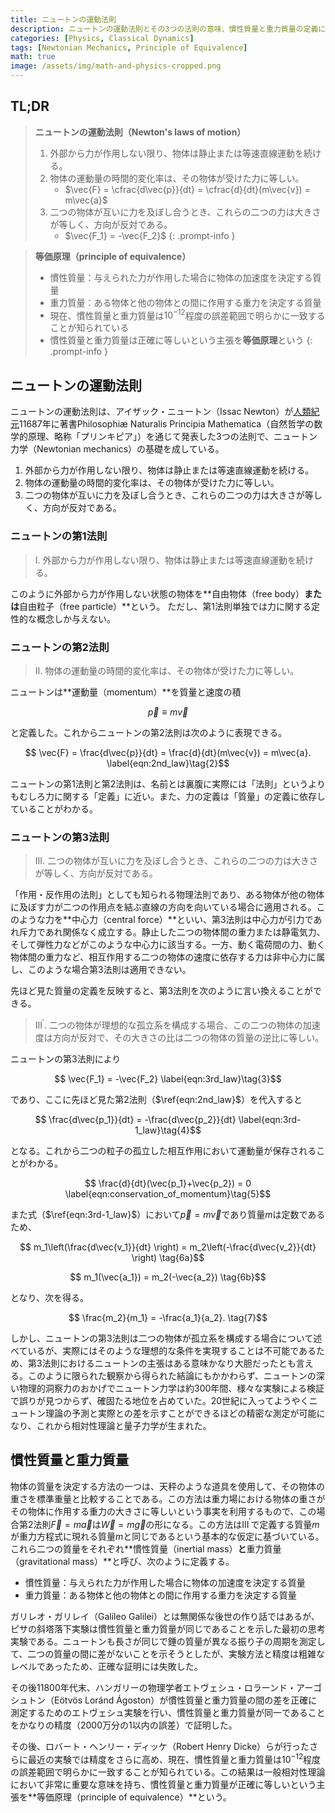 ```yaml
---
title: ニュートンの運動法則
description: ニュートンの運動法則とその3つの法則の意味、慣性質量と重力質量の定義について学び、古典力学だけでなく後の一般相対性理論でも重要な意味を持つ等価原理を考察する。
categories: [Physics, Classical Dynamics]
tags: [Newtonian Mechanics, Principle of Equivalence]
math: true
image: /assets/img/math-and-physics-cropped.png
---
```

## TL;DR
> **ニュートンの運動法則（Newton's laws of motion）**
> 1. 外部から力が作用しない限り、物体は静止または等速直線運動を続ける。
> 2. 物体の運動量の時間的変化率は、その物体が受けた力に等しい。
>    - $\vec{F} = \cfrac{d\vec{p}}{dt} = \cfrac{d}{dt}(m\vec{v}) = m\vec{a}$
> 3. 二つの物体が互いに力を及ぼし合うとき、これらの二つの力は大きさが等しく、方向が反対である。
>    - $\vec{F_1} = -\vec{F_2}$
{: .prompt-info }

> **等価原理（principle of equivalence）**
> - 慣性質量：与えられた力が作用した場合に物体の加速度を決定する質量
> - 重力質量：ある物体と他の物体との間に作用する重力を決定する質量
> - 現在、慣性質量と重力質量は$10^{-12}$程度の誤差範囲で明らかに一致することが知られている
> - 慣性質量と重力質量は正確に等しいという主張を**等価原理**という
{: .prompt-info }

## ニュートンの運動法則
ニュートンの運動法則は、アイザック・ニュートン（Issac Newton）が[人類紀元](https://en.wikipedia.org/wiki/Holocene_calendar)11687年に著書Philosophiæ Naturalis Principia Mathematica（自然哲学の数学的原理、略称「プリンキピア」）を通じて発表した3つの法則で、ニュートン力学（Newtonian mechanics）の基礎を成している。

1. 外部から力が作用しない限り、物体は静止または等速直線運動を続ける。
2. 物体の運動量の時間的変化率は、その物体が受けた力に等しい。
3. 二つの物体が互いに力を及ぼし合うとき、これらの二つの力は大きさが等しく、方向が反対である。

### ニュートンの第1法則
> I. 外部から力が作用しない限り、物体は静止または等速直線運動を続ける。

このように外部から力が作用しない状態の物体を**自由物体（free body）**または**自由粒子（free particle）**という。
ただし、第1法則単独では力に関する定性的な概念しか与えない。

### ニュートンの第2法則
> II. 物体の運動量の時間的変化率は、その物体が受けた力に等しい。

ニュートンは**運動量（momentum）**を質量と速度の積

$$ \vec{p} \equiv m\vec{v} \label{eqn:momentum}\tag{1}$$

と定義した。これからニュートンの第2法則は次のように表現できる。

$$ \vec{F} = \frac{d\vec{p}}{dt} = \frac{d}{dt}(m\vec{v}) = m\vec{a}. \label{eqn:2nd_law}\tag{2}$$

ニュートンの第1法則と第2法則は、名前とは裏腹に実際には「法則」というよりもむしろ力に関する「定義」に近い。また、力の定義は「質量」の定義に依存していることがわかる。

### ニュートンの第3法則
> III. 二つの物体が互いに力を及ぼし合うとき、これらの二つの力は大きさが等しく、方向が反対である。

「作用・反作用の法則」としても知られる物理法則であり、ある物体が他の物体に及ぼす力が二つの作用点を結ぶ直線の方向を向いている場合に適用される。このような力を**中心力（central force）**といい、第3法則は中心力が引力であれ斥力であれ関係なく成立する。静止した二つの物体間の重力または静電気力、そして弾性力などがこのような中心力に該当する。一方、動く電荷間の力、動く物体間の重力など、相互作用する二つの物体の速度に依存する力は非中心力に属し、このような場合第3法則は適用できない。

先ほど見た質量の定義を反映すると、第3法則を次のように言い換えることができる。

> III$^\prime$. 二つの物体が理想的な孤立系を構成する場合、この二つの物体の加速度は方向が反対で、その大きさの比は二つの物体の質量の逆比に等しい。

ニュートンの第3法則により

$$ \vec{F_1} = -\vec{F_2} \label{eqn:3rd_law}\tag{3}$$

であり、ここに先ほど見た第2法則（$\ref{eqn:2nd_law}$）を代入すると

$$ \frac{d\vec{p_1}}{dt} = -\frac{d\vec{p_2}}{dt} \label{eqn:3rd-1_law}\tag{4}$$

となる。これから二つの粒子の孤立した相互作用において運動量が保存されることがわかる。

$$ \frac{d}{dt}(\vec{p_1}+\vec{p_2}) = 0 \label{eqn:conservation_of_momentum}\tag{5}$$

また式（$\ref{eqn:3rd-1_law}$）において$\vec{p}=m\vec{v}$であり質量$m$は定数であるため、

$$ m_1\left(\frac{d\vec{v_1}}{dt} \right) = m_2\left(-\frac{d\vec{v_2}}{dt} \right) \tag{6a}$$

$$ m_1(\vec{a_1}) = m_2(-\vec{a_2}) \tag{6b}$$

となり、次を得る。

$$ \frac{m_2}{m_1} = -\frac{a_1}{a_2}. \tag{7}$$

しかし、ニュートンの第3法則は二つの物体が孤立系を構成する場合について述べているが、実際にはそのような理想的な条件を実現することは不可能であるため、第3法則におけるニュートンの主張はある意味かなり大胆だったとも言える。このように限られた観察から得られた結論にもかかわらず、ニュートンの深い物理的洞察力のおかげでニュートン力学は約300年間、様々な実験による検証で誤りが見つからず、確固たる地位を占めていた。20世紀に入ってようやくニュートン理論の予測と実際との差を示すことができるほどの精密な測定が可能になり、これから相対性理論と量子力学が生まれた。

## 慣性質量と重力質量
物体の質量を決定する方法の一つは、天秤のような道具を使用して、その物体の重さを標準重量と比較することである。この方法は重力場における物体の重さがその物体に作用する重力の大きさに等しいという事実を利用するもので、この場合第2法則$\vec{F}=m\vec{a}$は$\vec{W}=m\vec{g}$の形になる。この方法はIII$^\prime$で定義する質量$m$が重力方程式に現れる質量$m$と同じであるという基本的な仮定に基づいている。これら二つの質量をそれぞれ**慣性質量（inertial mass）**と**重力質量（gravitational mass）**と呼び、次のように定義する。

- 慣性質量：与えられた力が作用した場合に物体の加速度を決定する質量
- 重力質量：ある物体と他の物体との間に作用する重力を決定する質量

ガリレオ・ガリレイ（Galileo Galilei）とは無関係な後世の作り話ではあるが、ピサの斜塔落下実験は慣性質量と重力質量が同じであることを示した最初の思考実験である。ニュートンも長さが同じで錘の質量が異なる振り子の周期を測定して、二つの質量の間に差がないことを示そうとしたが、実験方法と精度は粗雑なレベルであったため、正確な証明には失敗した。

その後11800年代末、ハンガリーの物理学者エトヴェシュ・ロラーンド・アーゴシュトン（Eötvös Loránd Ágoston）が慣性質量と重力質量の間の差を正確に測定するためのエトヴェシュ実験を行い、慣性質量と重力質量が同一であることをかなりの精度（2000万分の1以内の誤差）で証明した。

その後、ロバート・ヘンリー・ディッケ（Robert Henry Dicke）らが行ったさらに最近の実験では精度をさらに高め、現在、慣性質量と重力質量は$10^{-12}$程度の誤差範囲で明らかに一致することが知られている。この結果は一般相対性理論において非常に重要な意味を持ち、慣性質量と重力質量が正確に等しいという主張を**等価原理（principle of equivalence）**という。
